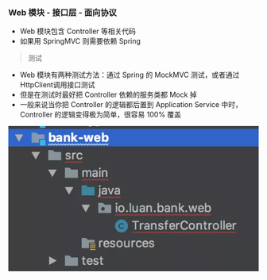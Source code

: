 ### Web 模块 - 接口层 - 面向协议

* Web 模块包含 Controller 等相关代码
* 如果用 SpringMVC 则需要依赖 Spring

> 测试
* Web 模块有两种测试方法：通过 Spring 的 MockMVC 测试，或者通过 HttpClient调用接口测试
* 但是在测试时最好把 Controller 依赖的服务类都 Mock 掉
* 一般来说当你把 Controller 的逻辑都后置到 Application Service 中时，Controller 的逻辑变得极为简单，很容易 100% 覆盖

![img.png](img.png)